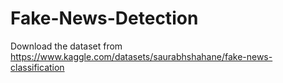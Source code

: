 # Fake-News-Detection

Download the dataset from https://www.kaggle.com/datasets/saurabhshahane/fake-news-classification
